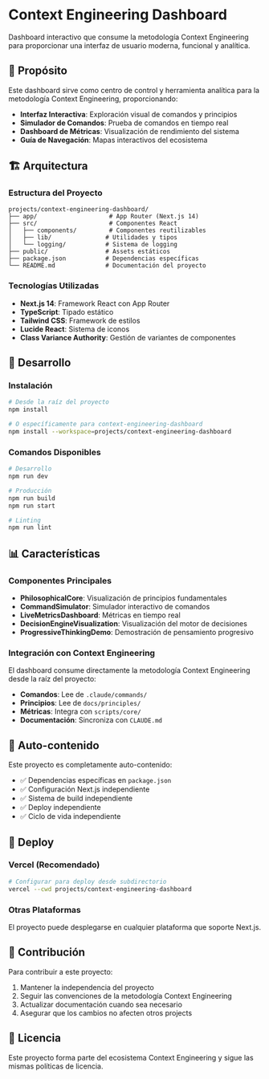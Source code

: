 # Context Engineering Dashboard

Dashboard interactivo que consume la metodología Context Engineering para proporcionar una interfaz de usuario moderna, funcional y analítica.

## 🎯 Propósito

Este dashboard sirve como centro de control y herramienta analítica para la metodología Context Engineering, proporcionando:

- **Interfaz Interactiva**: Exploración visual de comandos y principios
- **Simulador de Comandos**: Prueba de comandos en tiempo real
- **Dashboard de Métricas**: Visualización de rendimiento del sistema
- **Guía de Navegación**: Mapas interactivos del ecosistema

## 🏗️ Arquitectura

### Estructura del Proyecto
```
projects/context-engineering-dashboard/
├── app/                    # App Router (Next.js 14)
├── src/                    # Componentes React
│   ├── components/         # Componentes reutilizables
│   ├── lib/               # Utilidades y tipos
│   └── logging/           # Sistema de logging
├── public/                # Assets estáticos
├── package.json           # Dependencias específicas
└── README.md              # Documentación del proyecto
```

### Tecnologías Utilizadas
- **Next.js 14**: Framework React con App Router
- **TypeScript**: Tipado estático
- **Tailwind CSS**: Framework de estilos
- **Lucide React**: Sistema de iconos
- **Class Variance Authority**: Gestión de variantes de componentes

## 🚀 Desarrollo

### Instalación
```bash
# Desde la raíz del proyecto
npm install

# O específicamente para context-engineering-dashboard
npm install --workspace=projects/context-engineering-dashboard
```

### Comandos Disponibles
```bash
# Desarrollo
npm run dev

# Producción
npm run build
npm run start

# Linting
npm run lint
```

## 📊 Características

### Componentes Principales
- **PhilosophicalCore**: Visualización de principios fundamentales
- **CommandSimulator**: Simulador interactivo de comandos
- **LiveMetricsDashboard**: Métricas en tiempo real
- **DecisionEngineVisualization**: Visualización del motor de decisiones
- **ProgressiveThinkingDemo**: Demostración de pensamiento progresivo

### Integración con Context Engineering
El dashboard consume directamente la metodología Context Engineering desde la raíz del proyecto:

- **Comandos**: Lee de `.claude/commands/`
- **Principios**: Lee de `docs/principles/`
- **Métricas**: Integra con `scripts/core/`
- **Documentación**: Sincroniza con `CLAUDE.md`

## 🔄 Auto-contenido

Este proyecto es completamente auto-contenido:
- ✅ Dependencias específicas en `package.json`
- ✅ Configuración Next.js independiente
- ✅ Sistema de build independiente
- ✅ Deploy independiente
- ✅ Ciclo de vida independiente

## 🚀 Deploy

### Vercel (Recomendado)
```bash
# Configurar para deploy desde subdirectorio
vercel --cwd projects/context-engineering-dashboard
```

### Otras Plataformas
El proyecto puede desplegarse en cualquier plataforma que soporte Next.js.

## 📝 Contribución

Para contribuir a este proyecto:

1. Mantener la independencia del proyecto
2. Seguir las convenciones de la metodología Context Engineering
3. Actualizar documentación cuando sea necesario
4. Asegurar que los cambios no afecten otros projects

## 📄 Licencia

Este proyecto forma parte del ecosistema Context Engineering y sigue las mismas políticas de licencia.